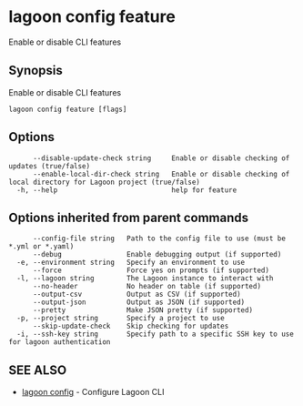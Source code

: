 # lagoon config feature

Enable or disable CLI features

## Synopsis

Enable or disable CLI features

```text
lagoon config feature [flags]
```

## Options

```text
      --disable-update-check string     Enable or disable checking of updates (true/false)
      --enable-local-dir-check string   Enable or disable checking of local directory for Lagoon project (true/false)
  -h, --help                            help for feature
```

## Options inherited from parent commands

```text
      --config-file string   Path to the config file to use (must be *.yml or *.yaml)
      --debug                Enable debugging output (if supported)
  -e, --environment string   Specify an environment to use
      --force                Force yes on prompts (if supported)
  -l, --lagoon string        The Lagoon instance to interact with
      --no-header            No header on table (if supported)
      --output-csv           Output as CSV (if supported)
      --output-json          Output as JSON (if supported)
      --pretty               Make JSON pretty (if supported)
  -p, --project string       Specify a project to use
      --skip-update-check    Skip checking for updates
  -i, --ssh-key string       Specify path to a specific SSH key to use for lagoon authentication
```

## SEE ALSO

* [lagoon config](./)     - Configure Lagoon CLI

